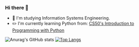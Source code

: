### Hi there 👋

<!--
**LukBlan/LukBlan** is a ✨ _special_ ✨ repository because its `README.md` (this file) appears on your GitHub profile.
-->

- :book: I'm studying Information Systems Engineering.
- :pencil2: I'm currently learning Python from: [CS50's Introduction to Programming with Python](https://www.edx.org/course/cs50s-introduction-to-programming-with-python)


![Anurag's GitHub stats](https://github-readme-stats.vercel.app/api?username=LukBlan&count_private=true&theme=radical)
[![Top Langs](https://github-readme-stats.vercel.app/api/top-langs/?username=LukBlan&layout=compact)](https://github.com/anuraghazra/github-readme-stats)
